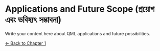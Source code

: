 # Applications and Future Scope (প্রয়োগ এবং ভবিষ্যৎ সম্ভাবনা)

Write your content here about QML applications and future possibilities.

[← Back to Chapter 1](README.md)
